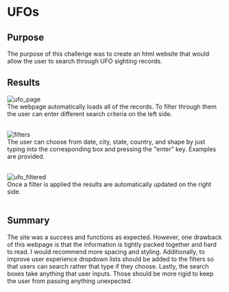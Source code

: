 # UFOs

## Purpose
The purpose of this challenge was to create an html website that would allow the user to search through UFO sighting records.

## Results
![ufo_page](https://user-images.githubusercontent.com/83841580/132148335-6830e805-6c2d-4c76-b040-dd17a70219e0.png) <br />
The webpage automatically loads all of the records. To filter through them the user can enter different search criteria on the left side. <br /><br />

![filters](https://user-images.githubusercontent.com/83841580/132148384-ac7fa8ef-f14c-4d51-9650-76245359e3ba.png) <br />
The user can choose from date, city, state, country, and shape by just typing into the corresponding box and pressing the "enter" key. Examples are provided. <br /><br />

![ufo_filtered](https://user-images.githubusercontent.com/83841580/132148439-f7ec6f36-1688-460d-b943-aef011c7b36d.png) <br />
Once a filter is applied the results are automatically updated on the right side. <br /><br />

## Summary
The site was a success and functions as expected. However, one drawback of this webpage is that the information is tightly packed together and hard to read. I would recommend more spacing and styling. Additionally, to improve user experience dropdown lists should be added to the filters so that users can search rather that type if they choose. Lastly, the search boxes take anything that user inputs. Those should be more rigid to keep the user from passing anything unexpected.
